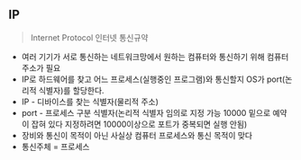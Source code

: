 ## IP
> Internet Protocol
> 인터넷 통신규약
* 여러 기기가 서로 통신하는 네트워크망에서 원하는 컴퓨터와 통신하기 위해 컴퓨터 주소가 필요
* IP로 하드웨어를 찾고 어느 프로세스(실행중인 프로그램)와 통신할지 OS가 port(논리적 식별자)를 할당한다.
* IP - 디바이스를 찾는 식별자(물리적 주소)
* port - 프로세스 구분 식별자(논리적 식별자 임의로 지정 가능 10000 밑으로 예약이 잡혀 있다 지정하려면 10000이상으로 포트가 중복되면 실행 안됨)
* 장비와 통신이 목적이 아닌 사실상 컴퓨터 프로세스와 통신 목적이 맞다
* 통신주체 = 프로세스
